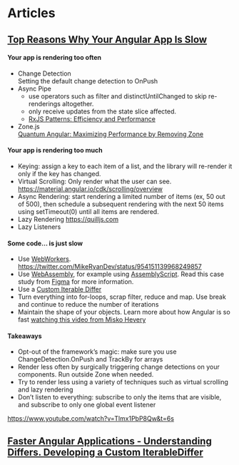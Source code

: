
# Articles
## [Top Reasons Why Your Angular App Is Slow](https://blog.bitsrc.io/top-reasons-why-your-angular-app-is-slow-c36780a0a289)
#### Your app is rendering too often  
- Change Detection  
Setting the default change detection to OnPush
- Async Pipe  
  - use operators such as filter and distinctUntilChanged to skip re-renderings altogether.  
  - only receive updates from the state slice affected.  
  - [RxJS Patterns: Efficiency and Performance](https://blog.bitsrc.io/rxjs-patterns-efficiency-and-performance-10bbf272c3fc)  
- Zone.js   
[Quantum Angular: Maximizing Performance by Removing Zone](https://blog.bitsrc.io/quantum-angular-maximizing-performance-by-removing-zone-e0eefe85b8d8)  


#### Your app is rendering too much  
- Keying: assign a key to each item of a list, and the library will re-render it only if the key has changed.
- Virtual Scrolling: Only render what the user can see.  https://material.angular.io/cdk/scrolling/overview
- Async Rendering: start rendering a limited number of items (ex, 50 out of 500), then schedule a subsequent rendering with the next 50 items using setTimeout(0) until all items are rendered.
- Lazy Rendering    https://quilljs.com
- Lazy Listeners


#### Some code… is just slow  
- Use [WebWorkers](https://developer.mozilla.org/en-US/docs/Web/API/Web_Workers_API/Using_web_workers).     
https://twitter.com/MikeRyanDev/status/954151139968249857   
- Use [WebAssembly](https://webassembly.org/), for example using [AssemblyScript](https://github.com/AssemblyScript/assemblyscript). Read this case study from [Figma](https://www.figma.com/blog/webassembly-cut-figmas-load-time-by-3x/) for more information.
- Use a [Custom Iterable Differ](https://blog.mgechev.com/2017/11/14/angular-iterablediffer-keyvaluediffer-custom-differ-track-by-fn-performance/)
- Turn everything into for-loops, scrap filter, reduce and map. Use break and continue to reduce the number of iterations
- Maintain the shape of your objects. Learn more about how Angular is so fast [watching this video from Misko Hevery](https://www.youtube.com/watch?v=EqSRpkMRyY4)


#### Takeaways
- Opt-out of the framework’s magic: make sure you use ChangeDetection.OnPush and TrackBy for arrays
- Render less often by surgically triggering change detections on your components. Run outside Zone when needed.
- Try to render less using a variety of techniques such as virtual scrolling and lazy rendering
- Don’t listen to everything: subscribe to only the items that are visible, and subscribe to only one global event listener

https://www.youtube.com/watch?v=Tlmx1PbP8Qw&t=6s


## [Faster Angular Applications - Understanding Differs. Developing a Custom IterableDiffer](https://blog.mgechev.com/2017/11/14/angular-iterablediffer-keyvaluediffer-custom-differ-track-by-fn-performance/)
